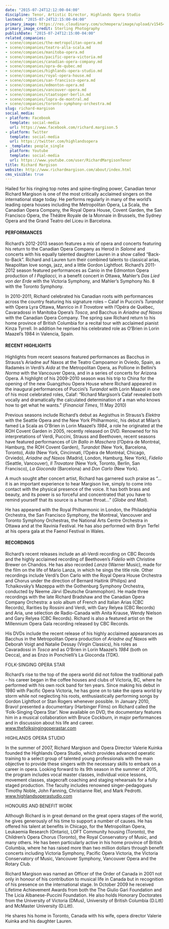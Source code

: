 ```yaml
---
date: "2015-07-24T12:12:00-04:00"
discipline: Tenor, Artistic Director, Highlands Opera Studio
lastmod: "2015-07-24T12:15:00-04:00"
primary_image: https://res.cloudinary.com/schmopera/image/upload/v1545409169/media/webhook-uploads/1437753936712/Richard-MargisonResized.jpg.jpg
primary_image_credit: Sterling Photography
publishDate: "2015-07-24T12:15:00-04:00"
related_companies:
- scene/companies/the-metropolitan-opera.md
- scene/companies/teatro-alla-scala.md
- scene/companies/manitoba-opera.md
- scene/companies/pacific-opera-victoria.md
- scene/companies/canadian-opera-company.md
- scene/companies/opra-de-qubec.md
- scene/companies/highlands-opera-studio.md
- scene/companies/royal-opera-house.md
- scene/companies/san-francisco-opera.md
- scene/companies/edmonton-opera.md
- scene/companies/vancouver-opera.md
- scene/companies/staatsoper-berlin.md
- scene/companies/lopra-de-montral.md
- scene/companies/toronto-symphony-orchestra.md
slug: richard-margison
social_media:
- platform: Facebook
  template: social-media
  url: https://www.facebook.com/richard.margison.5
- platform: Twitter
  template: social-media
  url: https://twitter.com/highlandsopera
- _template: people_single
  platform: Youtube
  template: social-media
  url: https://www.youtube.com/user/RichardMargisonTenor
title: Richard Margison
website: http://www.richardmargison.com/about/index.html
cms_visible: true
---
```


Hailed for his ringing top notes and spine-tingling power, Canadian tenor Richard Margison is one of the most critically acclaimed singers on the international stage today. He performs regularly in many of the world’s leading opera houses including the Metropolitan Opera, La Scala, the Canadian Opera Company, the Royal Opera House, Covent Garden, the San Francisco Opera, the Théâtre Royale de la Monnaie in Brussels, the Sydney Opera and the Grand Teatro del Liceu in Barcelona.

#### PERFORMANCES

Richard’s 2012-2013 season features a mix of opera and concerts featuring his return to the Canadian Opera Company as Herod in *Salomé* and concerts with his equally talented daughter Lauren in a show called “Back-to-Back”. Richard and Lauren turn their combined talents to classical arias, Neapolitan love songs, jazz, and a little Gordon Lightfoot. Richard’s 2011-2012 season featured performances as Canio in the Edmonton Opera production of *I Pagliacci*, in a benefit concert in Ottawa, Mahler’s *Das Lied von der Erde* with the Victoria Symphony, and Mahler’s Symphony No. 8 with the Toronto Symphony.

In 2010-2011, Richard celebrated his Canadian roots with performances across the country featuring his signature roles – Calaf in Puccini’s *Turandot* with Opera Lyra Ottawa, Manrico in *Il Trovatore* with l’Opéra de Québec, Cavaradossi in Manitoba Opera’s *Tosca*, and Bacchus in *Ariadne auf Naxos* with the Canadian Opera Company. The spring saw Richard return to his home province of British Columbia for a recital tour with acclaimed pianist Kinza Tyrrell. In addition he reprised his celebrated role as O’Brien in Lorin Maazel’s 1984 in Valencia, Spain.

#### RECENT HIGHLIGHTS

Highlights from recent seasons featured performances as Bacchus in Strauss’s Ariadne auf Naxos at the Teatro Campoamor in Oviedo, Spain, as Radamès in Verdi’s *Aida* at the Metropolitan Opera, as Pollione in Bellini’s *Norma* with the Vancouver Opera, and in a series of concerts for Arizona Opera. A highlight of his 2009-2010 season was his trip to China for the opening of the new Guangzhou Opera House where Richard appeared in the inaugural performances of Puccini’s *Turandot* with Lorin Maazel in one of his most celebrated roles, Calaf: “Richard Margison’s Calaf revealed both vocally and
dramatically the calculated determination of a man who knows how to get what he wants.” (*Financial Times*, 11 May 2010)

Previous seasons include Richard’s debut as Aegisthus in Strauss’s *Elektra* with the Seattle Opera and the New York Philharmonic, his debut at Milan’s famed La Scala as O’Brien in Lorin Maazel’s *1984*, a role he originated at the ROH Covent Garden in 2005, recently released on DVD. Renowned for his interpretations of Verdi, Puccini, Strauss and Beethoven, recent seasons have featured performances of *Un Ballo in Maschera* (l’Opéra de Montréal, Hamburg, the ROH Covent Garden), *Turandot* (New York, Barcelona, Toronto), *Aida* (New York, Cincinnati, l’Opéra de Montréal, Chicago,
Orviedo), *Ariadne auf Naxos* (Madrid, London, Hamburg, New York), *Fidelio* (Seattle, Vancouver), *Il Trovatore* (New York, Toronto, Berlin, San Francisco), *La Gioconda* (Barcelona) and *Don Carlo* (New York).

A much sought after concert artist, Richard has garnered such praise as “…it is an important experience to hear Margison live, simply to come into contact with the physical presence of the voice. It has both brass and beauty, and its power is so forceful and concentrated that you have to remind yourself that its source is a human throat…” (*Globe and Mail*). 

He has appeared with the Royal Philharmonic in London, the Philadelphia Orchestra, the San Francisco Symphony, the Montreal, Vancouver and Toronto Symphony Orchestras, the National Arts Centre Orchestra in Ottawa and at the Ravinia Festival. He has also performed with Bryn Terfel at his opera gala at the Faenol Festival in Wales.

#### RECORDINGS

Richard’s recent releases include an all-Verdi recording on CBC Records and the highly acclaimed recording of Beethoven’s *Fidelio* with Christine Brewer on Chandos. He has also recorded *Lanza* (Warner Music), made for the film on the life of Mario Lanza, in which he sings the title role. Other recordings include Verdi’s Don Carlo with the Royal Opera House Orchestra and Chorus under the direction of Bernard Haitink (Philips) and Tchaikovsky’s Mazeppa with the Gothenburg Symphony Orchestra, conducted by Neeme Järvi (Deutsche Grammophon). He made three recordings with the late Richard Bradshaw and the Canadian Opera Company Orchestra: a solo album of French and Italian Arias (CBC Records), Rarities by Rossini and Verdi, with Gary Relyea (CBC Records) and Aria, une sélection de Radio-Canada with Anita Krause, Wendy Nielson and Gary Relyea (CBC Records). Richard is also a featured artist on the Millennium Opera Gala recording released by CBC Records.

His DVDs include the recent release of his highly acclaimed appearances as Bacchus in the Metropolitan Opera production of *Ariadne auf Naxos* with Deborah Voigt and Natalie Dessay (Virgin Classics), his roles as Cavaradossi in *Tosca* and as O’Brien in Lorin Maazel’s *1984* (both on Decca), and as Enzo in Ponchielli’s La Gioconda (TDK).

FOLK-SINGING OPERA STAR

Richard’s rise to the top of the opera world did not follow the traditional path – his career began in the coffee houses and clubs of Victoria, BC, where he performed with his own rock band for ten years. Since making his debut in 1980 with Pacific Opera Victoria, he has gone on to take the opera world by storm while not neglecting his roots, enthusiastically performing songs by Gordon Lightfoot or Stan Rogers whenever possible. In January 2010, Bravo! presented a documentary (Harbinger Films) on Richard called the ‘Folk-Singing Opera Star’. Now available on DVD, the documentary features him in a musical collaboration with Bruce Cockburn, in major performances and in discussion about his life and career. www.thefolksingingoperastar.com

HIGHLANDS OPERA STUDIO

In the summer of 2007, Richard Margison and Opera Director Valerie Kuinka founded the Highlands Opera Studio, which provides advanced operatic training to a select group of talented young professionals with the main objective to provide these singers with the necessary skills to embark on a career in opera. Looking forward to its 9th season in the summer of 2015, the program includes vocal master classes, individual voice lessons, movement classes, stagecraft coaching and staging rehearsals for a fully staged production. The faculty includes renowned singer-pedagogues Timothy Noble, John
Fanning, Christianne Riel, and Mark Pedrotti. www.highlandsoperastudio.com

HONOURS AND BENEFIT WORK

Although Richard is in great demand on the great opera stages of the world, he gives generously of his time to support a number of causes. He has offered his talent at benefits in Chicago, for the Metropolitan Opera, Leukaemia Research (Ontario), LOFT Community housing (Toronto), the Children’s Opera Chorus (Toronto), the Royal Conservatory of Music, and many others. He has been particularly active in his home province of British Columbia, where he has raised more than two million dollars through benefit concerts including Victoria Symphony, Pacific Opera Victoria, the Victoria Conservatory of Music, Vancouver Symphony, Vancouver Opera and the Rotary Club.

Richard Margison was named an Officer of the Order of Canada in 2001 not only in honour of his contribution to musical life in Canada but in recognition of his presence on the international stage. In October 2009 he received Lifetime
Achievement Awards from both the The Giulio Gari Foundation and The Licia Albanese-Puccini Foundation. He also holds Honorary Doctorates from the University of Victoria (DMus), University of British Columbia (D.Litt) and McMaster University (D.Litt).

He shares his home in Toronto, Canada with his wife, opera director Valerie Kuinka and his daughter Lauren.
